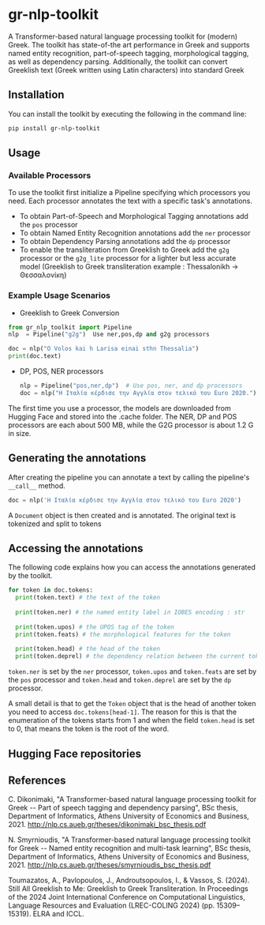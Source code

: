 # gr-nlp-toolkit

A Transformer-based natural language processing toolkit for (modern) Greek. The toolkit has state-of-the art performance in Greek and supports named entity recognition, part-of-speech tagging, morphological tagging, as well as dependency parsing. Additionally, the toolkit can convert Greeklish text (Greek written using Latin characters) into standard Greek

## Installation

You can install the toolkit by executing the following in the command line:
```sh
pip install gr-nlp-toolkit
```

## Usage

### Available Processors

To use the toolkit first initialize a Pipeline specifying which processors you need. Each processor 
annotates the text with a specific task's annotations.

- To obtain Part-of-Speech and Morphological Tagging annotations add the `pos` processor
- To obtain Named Entity Recognition annotations add the `ner` processor
- To obtain Dependency Parsing annotations add the `dp` processor
- To enable the transliteration from Greeklish to Greek add the `g2g` processor or the `g2g_lite` processor for a lighter but less accurate model
  (Greeklish to Greek transliteration example : Thessalonikh -> Θεσσαλονίκη)

### Example Usage Scenarios

- Greeklish to Greek Conversion
```python
from gr_nlp_toolkit import Pipeline
nlp  = Pipeline("g2g")  Use ner,pos,dp and g2g processors

doc = nlp("O Volos kai h Larisa einai sthn Thessalia")
print(doc.text)
```

- DP, POS, NER processors
  ```python
  nlp = Pipeline("pos,ner,dp")  # Use pos, ner, and dp processors
  doc = nlp("Η Ιταλία κέρδισε την Αγγλία στον τελικό του Euro 2020.")
  ```
The first time you use a processor, the models are downloaded from Hugging Face and stored into the .cache folder. The NER, DP and POS processors are each about 500 MB, while the G2G processor is about 1.2 G in size.


## Generating the annotations

After creating the pipeline you can annotate a text by calling the pipeline's `__call__` method.

```python
doc = nlp('Η Ιταλία κέρδισε την Αγγλία στον τελικό του Euro 2020')
```
A `Document` object is then created and is annotated. The original text is tokenized 
and split to tokens

## Accessing the annotations

The following code explains how you can access the annotations generated by the toolkit.

```python
for token in doc.tokens:
  print(token.text) # the text of the token
  
  print(token.ner) # the named entity label in IOBES encoding : str
  
  print(token.upos) # the UPOS tag of the token
  print(token.feats) # the morphological features for the token
  
  print(token.head) # the head of the token
  print(token.deprel) # the dependency relation between the current token and its head
```

`token.ner` is set by the `ner` processor, `token.upos` and `token.feats` are set by the `pos` processor
and `token.head` and `token.deprel` are set by the `dp` processor.

A small detail is that to get the `Token` object that is the head of another token you need to access
`doc.tokens[head-1]`. The reason for this is that the enumeration of the tokens starts from 1 and when the
field `token.head` is set to 0, that means the token is the root of the word.

## Hugging Face repositories

## References
C. Dikonimaki, "A Transformer-based natural language processing toolkit for Greek -- Part of speech tagging and dependency parsing", BSc thesis, Department of Informatics, Athens University of Economics and Business, 2021. http://nlp.cs.aueb.gr/theses/dikonimaki_bsc_thesis.pdf

N. Smyrnioudis, "A Transformer-based natural language processing toolkit for Greek -- Named entity recognition and multi-task learning", BSc thesis, Department of Informatics, Athens University of Economics and Business, 2021. http://nlp.cs.aueb.gr/theses/smyrnioudis_bsc_thesis.pdf

Toumazatos, A., Pavlopoulos, J., Androutsopoulos, I., & Vassos, S. (2024). Still All Greeklish to Me: Greeklish to Greek Transliteration. In Proceedings of the 2024 Joint International Conference on Computational Linguistics, Language Resources and Evaluation (LREC-COLING 2024) (pp. 15309–15319). ELRA and ICCL.

